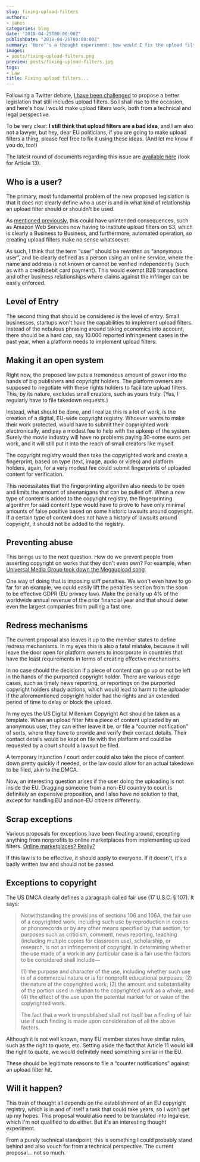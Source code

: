```yaml
---
slug: fixing-upload-filters
authors:
- janos
categories: blog
date: "2018-04-25T00:00:00Z"
publishDate: "2018-04-25T00:00:00Z"
summary: 'Here''s a thought experiment: how would I fix the upload filter law?'
images:
- posts/fixing-upload-filters.png
preview: posts/fixing-upload-filters.jpg
tags:
- Law
title: Fixing upload filters...
---
```


Following a Twitter debate, [I have been challenged](https://twitter.com/netopiaforum/status/988929002462212096) to
propose a better legislation that still includes upload filters. So I shall rise to the occasion, and here's how I would
make upload filters work, both from a technical and legal perspective.

To be very clear: **I still think that upload filters are a bad idea**, and I am also not a lawyer, but hey, dear EU
politicians, if you are going to make upload filters a thing, please feel free to fix it using these ideas. (And 
let me know if you do, too!)

The latest round of documents regarding this issue are [available here](https://www.parlament.gv.at/PAKT/EU/XXVI/EU/01/86/EU_18668/imfname_10803001.pdf)
(look for Article 13).

## Who is a user?

The primary, most fundamental problem of the new proposed legislation is that it does not clearly define who a user is
and in what kind of relationship an upload filter should or shouldn't be used.

As [mentioned previously](/blog/mandatory-upload-filters-in-the-eu), this could have unintended consequences, such as
Amazon Web Services now having to institute upload filters on S3, which is clearly a Business to Business, and
furthermore, automated operation, so creating upload filters make no sense whatsoever.

As such, I think that the term &ldquo;user&rdquo; should be rewritten as &ldquo;anonymous user&rdquo;, and be clearly
defined as a person using an online service, where the name and address is not known or cannot be verified independently
(such as with a credit/debit card payment). This would exempt B2B transactions and other business relationships where
claims against the infringer can be easily enforced.

## Level of Entry

The second thing that should be considered is the level of entry. Small businesses, startups won't have the capabilities
to implement upload filters. Instead of the nebulous phrasing around taking economics into account, there should be
a hard cap, say 10.000 reported infringement cases in the past year, when a platform needs to implement upload filters.

## Making it an open system

Right now, the proposed law puts a tremendous amount of power into the hands of big publishers and copyright holders.
The platform owners are supposed to negotiate with these rights holders to facilitate upload filters. This, by its
nature, excludes small creators, such as yours truly. (Yes, I regularly have to file takedown requests.)

Instead, what should be done, and I realize this is a lot of work, is the creation of a digital, EU-wide copyright
registry. Whoever wants to make their work protected, would have to submit their copyrighted work electronically, and
pay a modest fee to help with the upkeep of the system. Surely the movie industry will have no problems paying 30-some
euros per work, and it will still put it into the reach of small creators like myself.

The copyright registry would then take the copyrighted work and create a fingerprint, based on type (text, image, audio
or video) and platform holders, again, for a very modest fee could submit fingerprints of uploaded content for
verification.

This necessitates that the fingerprinting algorithm also needs to be open and limits the amount of shenanigans that can
be pulled off. When a new type of content is added to the copyright registry, the fingerprinting algorithm for said
content type would have to prove to have only minimal amounts of false positive based on some historic lawsuits around
copyright. If a certain type of content does not have a history of lawsuits around copyright, it should not be added to
the registry.

## Preventing abuse

This brings us to the next question. How do we prevent people from asserting copyright on works that they don't even
own? For example, when [Universal Media Group took down the Megaupload song](https://arstechnica.com/tech-policy/2011/12/umg-we-have-the-right-to-block-or-remove-youtube-videos/).

One way of doing that is imposing stiff penalties. We won't even have to go far for an example, we could easily lift
the penalties section from the soon to be effective GDPR (EU privacy law). Make the penalty up 4% of
the worldwide annual revenue of the prior financial year and that should deter even the largest companies from pulling
a fast one.

## Redress mechanisms

The current proposal also leaves it up to the member states to define redress mechanisms. In my eyes this is also a
fatal mistake, because it will leave the door open for platform owners to incorporate in countries that have the least
requirements in terms of creating effective mechanisms.

In no case should the decision if a piece of content can go up or not be left in the hands of the purported copyright
holder. There are various edge cases, such as timely news reporting, or reportings on the purported copyright holders
shady actions, which would lead to harm to the uploader if the aforementioned copyright holder had the rights and an
extended period of time to delay or block the upload.

In my eyes the US Digital Millenium Copyright Act should be taken as a template. When an upload filter hits a piece
of content uploaded by an anonymous user, they can either leave it be, or file a &ldquo;counter notification&rdquo;
of sorts, where they have to provide and verify their contact details. Their contact details would be kept on file with
the platform and could be requested by a court should a lawsuit be filed.

A temporary injunction / court order could also take the piece of content down pretty quickly if needed, or the law
could allow for an actual takedown to be filed, akin to the DMCA.

Now, an interesting question arises if the user doing the uploading is not inside the EU. Dragging someone from a non-EU
country to court is definitely an expensive proposition, and I also have no solution to that, except for handling EU and
non-EU citizens differently.

## Scrap exceptions

Various proposals for exceptions have been floating around, excepting anything from nonprofits to online marketplaces
from implementing upload filters.
[Online marketplaces? Really?](https://www.theverge.com/2015/11/29/9813780/udemy-pirated-course-copyright-troy-hunt)

If this law is to be effective, it should apply to everyone. If it doesn't, it's a badly written law and should not be
passed.

## Exceptions to copyright

The US DMCA clearly defines a paragraph called fair use (17 U.S.C. § 107). It says:

> Notwithstanding the provisions of sections 106 and 106A, the fair use of a copyrighted work, including such use by
> reproduction in copies or phonorecords or by any other means specified by that section, for purposes such as
> criticism, comment, news reporting, teaching (including multiple copies for classroom use), scholarship, or research,
> is not an infringement of copyright. In determining whether the use made of a work in any particular case is a fair
> use the factors to be considered shall include—
>
> (1) the purpose and character of the use, including whether such use is of a commercial nature or is for nonprofit
> educational purposes;
> (2) the nature of the copyrighted work;
> (3) the amount and substantiality of the portion used in relation to the copyrighted work as a whole; and
> (4) the effect of the use upon the potential market for or value of the copyrighted work.
>
> The fact that a work is unpublished shall not itself bar a finding of fair use if such finding is made upon
> consideration of all the above factors.

Although it is not well known, many EU member states have similar rules, such as the right to quote, etc. Setting aside
the fact that Article 11 would kill the right to quote, we would definitely need something similar in the EU.

These should be legitimate reasons to file a &ldquo;counter notifications&rdquo; against an upload filter hit.

## Will it happen?

This train of thought all depends on the establishment of an EU copyright registry, which is in and of itself a task
that could take years, so I won't get up my hopes. This proposal would also need to be translated into legalese, which
I'm not qualified to do either. But it's an interesting thought experiment.

From a purely technical standpoint, this is something I could probably stand behind and also vouch for from a technical
perspective. The current proposal... not so much.